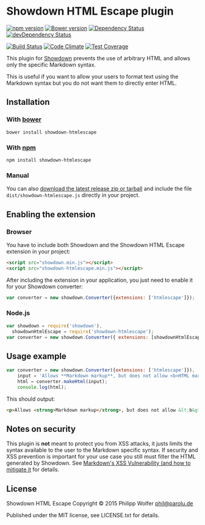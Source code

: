 # Showdown HTML Escape plugin
[![npm version](https://badge.fury.io/js/showdown-htmlescape.svg)](http://badge.fury.io/js/showdown-htmlescape) 
[![Bower version](https://badge.fury.io/bo/showdown-htmlescape.svg)](http://badge.fury.io/bo/showdown-htmlescape)
[![Dependency Status](https://david-dm.org/phw/showdown-htmlescape.svg)](https://david-dm.org/phw/showdown-htmlescape)
[![devDependency Status](https://david-dm.org/phw/showdown-htmlescape/dev-status.svg)](https://david-dm.org/phw/showdown-htmlescape#info=devDependencies)

[![Build Status](https://travis-ci.org/phw/showdown-htmlescape.svg?branch=master)](https://travis-ci.org/phw/showdown-htmlescape)
[![Code Climate](https://codeclimate.com/github/phw/showdown-htmlescape/badges/gpa.svg)](https://codeclimate.com/github/phw/showdown-htmlescape)
[![Test Coverage](https://codeclimate.com/github/phw/showdown-htmlescape/badges/coverage.svg)](https://codeclimate.com/github/phw/showdown-htmlescape/coverage)

This plugin for [Showdown](https://github.com/showdownjs/showdown) prevents
the use of arbitrary HTML and allows only the specific Markdown syntax.

This is useful if you want to allow your users to format text using the Markdown
syntax but you do not want them to directly enter HTML.

## Installation

### With [bower](http://bower.io/)

    bower install showdown-htmlescape

### With [npm](http://npmjs.org)

    npm install showdown-htmlescape

### Manual

You can also [download the latest release zip or tarball](https://github.com/phw/showdown-htmlescape/releases) and include the file `dist/showdown-htmlescape.js` directly in your project.

## Enabling the extension

### Browser

You have to include both Showdown and the Showdown HTML Escape extension in your
project:

```HTML
<script src="showdown.min.js"></script>
<script src="showdown-htmlescape.min.js"></script>
```

After including the extension in your application, you just need to enable it
for your Showdown converter:

```JavaScript
var converter = new showdown.Converter({extensions: ['htmlescape']});
```

### Node.js

```JavaScript
var showdown = require('showdown'),
  showdownHtmlEscape = require('showdown-htmlescape');
var converter = new showdown.Converter({ extensions: [showdownHtmlEscape] });
```

## Usage example

```JavaScript
var converter = new showdown.Converter({extensions: ['htmlescape']}),
    input = 'Allows **Markdown markup**, but does not allow <b>HTML markup</b>',
    html = converter.makeHtml(input);
    console.log(html);
```

This should output:

```HTML
<p>Allows <strong>Markdown markup</strong>, but does not allow &lt;b&gt;HTML markup&lt;/b&gt;</p>
```

## Notes on security
This plugin is **not** meant to protect you from XSS attacks, it justs limits
the syntax available to the user to the Markdown specific syntax. If security
and XSS prevention is important for your use case  you still must filter the
HTML generated by Showdown.
See [Markdown's XSS Vulnerability (and how to mitigate it](https://github.com/showdownjs/showdown/wiki/Markdown's-XSS-Vulnerability-%28and-how-to-mitigate-it%29)
for details.

## License
Showdown HTML Escape Copyright &copy; 2015 Philipp Wolfer <phil@parolu.de>

Published under the MIT license, see LICENSE.txt for details.
